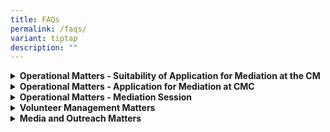 ```yaml
---
title: FAQs
permalink: /faqs/
variant: tiptap
description: ""
---
```

<p></p>
<div data-type="detailGroup" class="isomer-accordion isomer-accordion-white">
<details class="isomer-details">
<summary><strong>Operational Matters - Suitability of Application for Mediation at the CM</strong>
</summary>
<div data-type="detailsContent" class="isomer-details-content">
<p></p>
<blockquote>
<h4>Can the CMC accept cases involving neighbour disputes in private condominium or landed property?</h4>
</blockquote>
<p>We accept cases involving neighbour disputes both in public and private
estates which include landed properties, condominiums and private apartments.</p>
<hr>
<blockquote>
<h4>Why is the CMC accepting a mediation application without carrying out any investigations?</h4>
</blockquote>
<p>The CMC does not carry out investigations. Our primary focus is on facilitating
discussions between disputing parties.</p>
<p>Through mediation, we aim to help parties communicate effectively, explore
solutions and reach mutually beneficial agreements.</p>
<hr>
<blockquote>
<h4>Do I need evidence to lodge a case with the CMC?</h4>
</blockquote>
<p>You do not have to produce any evidence before applying for mediation
at the CMC.</p>
<hr>
<blockquote>
<h4>How many people can attend the mediation session?</h4>
</blockquote>
<p>Excluding family disputes, we allow up to two persons from each party,
who are directly involved with the dispute, to attend the mediation session.</p>
<p>For a satellite mediation session, only one person from each party will
attend the session.</p>
<hr>
<blockquote>
<h4>Can I get my family members/agent to attend the mediation session on my behalf?</h4>
</blockquote>
<p>At the CMC, lawyers are not allowed to attend the mediation sessions with
the parties.</p>
<p>&nbsp;</p>
<p>If you require legal advice, it is advisable to seek it separately before
the mediation session.</p>
<hr>
<blockquote>
<h4>Can I get a lawyer to attend the mediation with me?</h4>
</blockquote>
<p>At the CMC, lawyers are not allowed to attend the mediation sessions with
the parties.</p>
<p>&nbsp;</p>
<p>If you require legal advice, it is advisable to seek it separately before
the mediation session.</p>
<p></p>
</div>
</details>
<details class="isomer-details">
<summary><strong>Operational Matters - Application for Mediation at CMC</strong>
</summary>
<div data-type="detailsContent" class="isomer-details-content">
<p></p>
<p></p>
<blockquote>
<h4>If the Respondent ignores or declines the CMC invitation, what are my other options? Can I bring the case up to the Community Disputes Resolution Tribunal (CDRT)?</h4>
</blockquote>
<p>For voluntary mediation, we can only proceed to arrange a mediation session
when both parties are willing to participate.</p>
<p>&nbsp;</p>
<p><strong><u>Non-neighbour Disputes</u></strong>
</p>
<p>If the Respondent declines or fails to respond to a mediation invitation,
you may choose to explore other options to address the dispute, which may
include seeking legal advice or proceeding to file an application with
the Courts.&nbsp;</p>
<p>&nbsp;</p>
<p><strong><u>Neighbour Disputes</u></strong>
</p>
<p>If the Respondent declines or fails to respond to a mediation invitation,
you have the option of filing a claim at the Community Disputes Resolution
Tribunal (CDRT).</p>
<p></p>
<p>&nbsp;</p>
</div>
</details>
<details class="isomer-details">
<summary><strong>Operational Matters - Mediation Session</strong>
</summary>
<div data-type="detailsContent" class="isomer-details-content">
<p></p>
<blockquote>
<h4>Can I record the mediation session?</h4>
</blockquote>
<p>The mediation at the CMC is a confidential process, as outlined in the
CMC Act, Cap 49A.</p>
<p>&nbsp;</p>
<p>To maintain confidentiality and to provide a safe space for parties to
share without fear, no photography, videography or audio recording is allowed
during the mediation session.</p>
<p>&nbsp;</p>
<p>Should we realise that a recording has taken place, the party responsible
will be asked to delete the content, in the presence of the mediators or
the CMC officer.</p>
<hr>
<blockquote>
<h4>Is a CMC Settlement Agreement legally binding?</h4>
</blockquote>
<p>Once a Settlement Agreement is signed, it is binding on the parties who
signed it, which means that you can use the document as evidence to support
legal proceedings.</p>
<p></p>
<p>&nbsp;</p>
</div>
</details>
<details class="isomer-details">
<summary><strong>Volunteer Management Matters</strong>
</summary>
<div data-type="detailsContent" class="isomer-details-content">
<p></p>
<blockquote>
<h4>Is the CMC recruiting any new volunteers?</h4>
</blockquote>
<p>The CMC recruits new volunteers every year, with applications closing
at the end of September.</p>
<p>&nbsp;</p>
<p>Only shortlisted candidates will be invited to attend the Selection Interviews,
which are usually held from October to November each year.</p>
</div>
</details>
<details class="isomer-details">
<summary><strong>Media and Outreach Matters</strong>
</summary>
<div data-type="detailsContent" class="isomer-details-content">
<p></p>
<blockquote>
<h4>I would like to request a briefing by the CMC.</h4>
</blockquote>
<p>Please call the MinLaw Enquiry Line at 1800 2255* 529 during office hours
or submit your request using the online form <a href="https://eservices.mlaw.gov.sg/enquiry/" rel="noopener noreferrer nofollow" target="_blank">here</a>.</p>
<hr>
<blockquote>
<h4>Where can I find the annual reports by the CMC?</h4>
</blockquote>
<p>The CMC does not publish annual reports. If you require certain type of
statistics, please submit your request using the online form <a href="https://eservices.mlaw.gov.sg/enquiry/" rel="noopener noreferrer nofollow" target="_blank">here</a>.</p>
<hr>
<blockquote>
<h4>&nbsp;I would like to conduct a media interview.</h4>
</blockquote>
<p>Please call the MinLaw Enquiry Line at 1800 2255 529* during office hours
or submit your request using the online form <a href="https://eservices.mlaw.gov.sg/enquiry/" rel="noopener noreferrer nofollow" target="_blank">here </a>stating the nature
and purpose of your request.</p>
<hr>
<blockquote>
<h4>I would like to collaborate with the CMC on an event. Who can I speak to?</h4>
</blockquote>
<p>Please call the MinLaw Enquiry Line at 1800 2255 529* during office hours
or submit your request using the online form <a href="https://eservices.mlaw.gov.sg/enquiry/" rel="noopener noreferrer nofollow" target="_blank">here </a>stating the nature
and purpose of your request.</p>
<hr>
<blockquote>
<h4>Where do I get The Community Mediation Centre statistics report?</h4>
</blockquote>
<p>The CMC does not publish statistics reports. If you require certain type
of statistics, please submit your request using the online form <a href="https://eservices.mlaw.gov.sg/enquiry/" rel="noopener noreferrer nofollow" target="_blank">here</a>.</p>
<hr>
<blockquote>
<h4>My agency would like to request for CMC’s collaterals.</h4>
</blockquote>
<p>Please call the MinLaw Enquiry Line at 1800 2255 529* during office hours
or submit your request using the online form <a href="https://eservices.mlaw.gov.sg/enquiry/" rel="noopener noreferrer nofollow" target="_blank">here</a>.</p>
<p></p>
</div>
</details>
</div>
<p></p>
<p></p>
